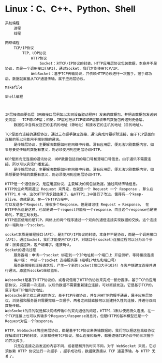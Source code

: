 # Linux：C、C++、Python、Shell

	系统编程
		进程
		线程

	网络编程
		TCP/IP协议
			TCP、UDP协议
				HTTP协议
					Socket：对TCP/IP协议的封装，HTTP应用层协议包装数据，本身并不是协议，而是一个调用接口(API)，通过Socket，我们才能使用TCP/IP。
				WebSocket：基于TCP传输协议，并依赖HTTP协议进行一次握手，握手成功后，数据就直接从TCP通道传输，属于应用层协议。

	Makefile

	Shell编程



	IP层接收由更低层（网络接口层例如以太网设备驱动程序）发来的数据包，并把该数据包发送到更高层---TCP或UDP层；相反，IP层也把从TCP或UDP层接收来的数据包传送到更低层。
		数据包中含有发送它的主机的地址（源地址）和接收它的主机的地址（目的地址）。

	TCP是面向连接的通信协议，通过三次握手建立连接，通讯完成时要拆除连接，由于TCP是面向连接的所以只能用于端到端的通讯。
		是传输层协议，主要解决数据如何在网络中传输。没有应用层，便无法识别数据内容，如果想要使传输的数据有意义，则必须使用到应用层协议HTTP。
	
	UDP是面向无连接的通讯协议，UDP数据包括目的端口号和源端口号信息，由于通讯不需要连接，所以可以实现广播发送。
		是传输层协议，主要解决数据如何在网络中传输。没有应用层，便无法识别数据内容，如果想要使传输的数据有意义，则必须使用到应用层协议HTTP。

	HTTP是一个通信协议，是应用层协议，主要解决如何包装数据，通过网络传输信息。
	HTTP的生命周期通过 Request 来界定，也就是一个 Request 一个 Response ，那么在 HTTP1.0 中，这次HTTP请求就结束了。在HTTP1.1中进行了改进，使得有一个keep-alive，也就是说，在一个HTTP连接中，
    可以发送多个Request，接收多个Response。但是请记住 Request = Response， 在HTTP中永远是这样，也就是说一个request只能有一个response。而且这个response也是被动的，不能主动发起。
	HTTP底层使用的是TCP。网络上的两个程序通过一个双向的通信连接实现数据的交换，这个连接的一端称为一个socket。

	socket本质是编程接口(API)，是对TCP/IP协议的封装，本身并不是协议，而是一个调用接口(API)，通过Socket，我们才能使用TCP/IP。对端口号(socket)连接过程可以分为三个步骤：服务器监听，客户端请求，连接确认。
	Socket的通讯过程
		服务器端：申请一个socket 绑定到一个IP地址和一个端口上 开启侦听，等待接授连接
		客户端： 申请一个socket 连接服务器（指明IP地址和端口号）
		服务器端接到连接请求后，产生一个新的socket(端口大于1024）与客户端建立连接并进行通讯，原监听socket继续监听。

	Websocket是基于HTTP协议的，或者说借用了HTTP的协议来完成一部分握手。基于TCP的应用层协议，只需要一次连接，以后的数据不需要重新建立连接，可以直接发送，它是基于TCP的，属于和HTTP相同的地位。
	Websocke是全双工通讯的协议，基于TCP传输协议，并复用HTTP的握手通道，属于应用层协议。浏览器和服务器只需要完成一次握手，两者之间就直接可以创建持久性的连接，并进行双向数据传输。
	WebSocket的目的就是解决网络传输中的双向通信的问题，HTTP1.1默认使用持久连接，在一个TCP连接上也可以传输多个Request/Response消息对，但是HTTP的基本模型还是一个Request对应一个Response。

	HTTP、WebSocket等应用层协议，都是基于TCP协议来传输数据的。我们可以把这些高级协议理解成对TCP的封装。大家都使用TCP协议，那么连接和断开，都要遵循TCP协议中的三次握手和四次挥手，
    	只是在连接之后发送的内容不同，或者是断开的时间不同。对于 WebSocket 来说，它必须依赖 HTTP 协议进行一次握手 ，握手成功后，数据就直接从 TCP 通道传输，与 HTTP 无关了。


	


